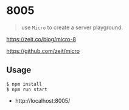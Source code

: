 # 8005
> use `Micro` to create a server playground.

https://zeit.co/blog/micro-8

https://github.com/zeit/micro

## Usage

```
$ npm install
$ npm run start
```

* http://localhost:8005/
